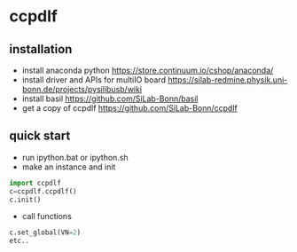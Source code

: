 # ccpdlf
## installation
- install anaconda python
https://store.continuum.io/cshop/anaconda/
- install driver and APIs for multiIO board
https://silab-redmine.physik.uni-bonn.de/projects/pysilibusb/wiki
- install basil
https://github.com/SiLab-Bonn/basil
- get a copy of ccpdlf
https://github.com/SiLab-Bonn/ccpdlf

## quick start
- run ipython.bat or ipython.sh
- make an instance and init
```python
import ccpdlf
c=ccpdlf.ccpdlf()
c.init()
```
- call functions
```python
c.set_global(VN=2)
etc..
```

